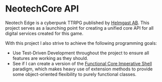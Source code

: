 # NeotechCore API

Neotech Edge is a cyberpunk TTRPG published by [Helmgast AB](https://helmgast.se/).
This project serves as a launching point for creating a unified core API for all digital services created for this game.


With this project I also strive to achieve the following programming goals:

* Use Test-Driven Development throughout the project to ensure all features are working as they should.
* See if I can create a version of the [Functional Core Imperative Shell](https://medium.com/ssense-tech/a-look-at-the-functional-core-and-imperative-shell-pattern-be2498da153a) paradigm, which makes heavy use of extension methods to provide some object-oriented flexibility to purely functional classes.
